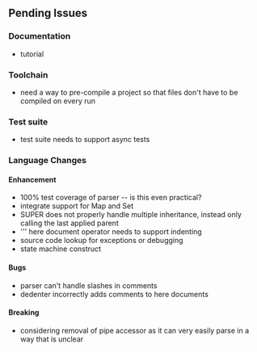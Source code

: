 ## Pending Issues


### Documentation

 - tutorial
 

### Toolchain

 - need a way to pre-compile a project so that files don't have to be compiled on every run


### Test suite

 - test suite needs to support async tests


### Language Changes

#### Enhancement

 - 100% test coverage of parser -- is this even practical?
 - integrate support for Map and Set
 - SUPER does not properly handle multiple inheritance, instead only calling the last applied parent
 - ''' here document operator needs to support indenting
 - source code lookup for exceptions or debugging
 - state machine construct

  
#### Bugs

 - parser can't handle slashes in comments 
 - dedenter incorrectly adds comments to here documents 
 

#### Breaking

 - considering removal of pipe accessor as it can very easily parse in a way that is unclear
